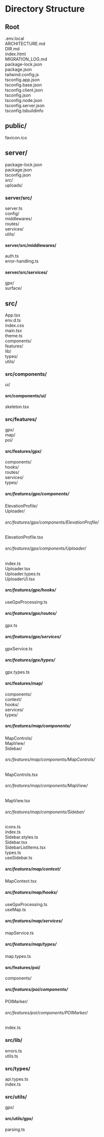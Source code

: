 # Directory Structure

## Root
.env.local  
ARCHITECTURE.md  
DIR.md  
index.html  
MIGRATION_LOG.md  
package-lock.json  
package.json  
tailwind.config.js  
tsconfig.app.json  
tsconfig.base.json  
tsconfig.client.json  
tsconfig.json  
tsconfig.node.json  
tsconfig.server.json  
tsconfig.tsbuildinfo  

## public/
favicon.ico

## server/
package-lock.json  
package.json  
tsconfig.json  
src/  
uploads/

### server/src/
server.ts  
config/  
middlewares/  
routes/  
services/  
utils/

#### server/src/middlewares/
auth.ts  
error-handling.ts

#### server/src/services/
gpx/  
surface/

## src/
App.tsx  
env.d.ts  
index.css  
main.tsx  
theme.ts  
components/  
features/  
lib/  
types/  
utils/

### src/components/
ui/

#### src/components/ui/
skeleton.tsx

### src/features/
gpx/  
map/  
poi/

#### src/features/gpx/
components/  
hooks/  
routes/  
services/  
types/

##### src/features/gpx/components/
ElevationProfile/  
Uploader/

###### src/features/gpx/components/ElevationProfile/
ElevationProfile.tsx

###### src/features/gpx/components/Uploader/
index.ts  
Uploader.tsx  
Uploader.types.ts  
UploaderUI.tsx

##### src/features/gpx/hooks/
useGpxProcessing.ts

##### src/features/gpx/routes/
gpx.ts

##### src/features/gpx/services/
gpxService.ts

##### src/features/gpx/types/
gpx.types.ts

#### src/features/map/
components/  
context/  
hooks/  
services/  
types/

##### src/features/map/components/
MapControls/  
MapView/  
Sidebar/

###### src/features/map/components/MapControls/
MapControls.tsx

###### src/features/map/components/MapView/
MapView.tsx

###### src/features/map/components/Sidebar/
icons.ts  
index.ts  
Sidebar.styles.ts  
Sidebar.tsx  
SidebarListItems.tsx  
types.ts  
useSidebar.ts

##### src/features/map/context/
MapContext.tsx

##### src/features/map/hooks/
useGpxProcessing.ts  
useMap.ts

##### src/features/map/services/
mapService.ts

##### src/features/map/types/
map.types.ts

#### src/features/poi/
components/

##### src/features/poi/components/
POIMarker/

###### src/features/poi/components/POIMarker/
index.ts

### src/lib/
errors.ts  
utils.ts

### src/types/
api.types.ts  
index.ts

### src/utils/
gpx/

#### src/utils/gpx/
parsing.ts

